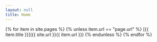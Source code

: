 ```yaml
---
layout: null
title: Home
---
```

{% for item in site.pages %}
{% unless item.url == "page.url" %}
[{{ item.title }}]({{ site.url }}{{ item.url }})
{% endunless %}
{% endfor %}
